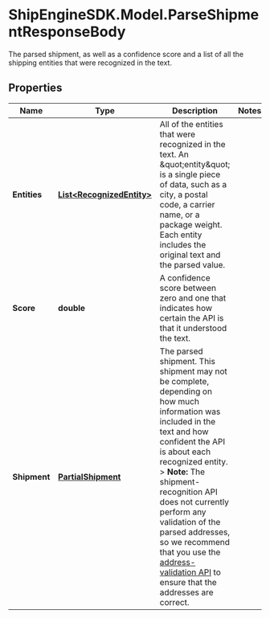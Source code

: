 # ShipEngineSDK.Model.ParseShipmentResponseBody
The parsed shipment, as well as a confidence score and a list of all the shipping entities that were recognized in the text. 

## Properties

Name | Type | Description | Notes
------------ | ------------- | ------------- | -------------
**Entities** | [**List&lt;RecognizedEntity&gt;**](RecognizedEntity.md) | All of the entities that were recognized in the text. An \&quot;entity\&quot; is a single piece of data, such as a city, a postal code, a carrier name, or a package weight.  Each entity includes the original text and the parsed value.  | 
**Score** | **double** | A confidence score between zero and one that indicates how certain the API is that it understood the text.  | 
**Shipment** | [**PartialShipment**](PartialShipment.md) | The parsed shipment.  This shipment may not be complete, depending on how much information was included in the text and how confident the API is about each recognized entity.  &gt; **Note:** The shipment-recognition API does not currently perform any validation of the parsed addresses, so we recommend that you use the [address-validation API](https://www.shipengine.com/docs/addresses/validation/) to ensure that the addresses are correct.  | 

